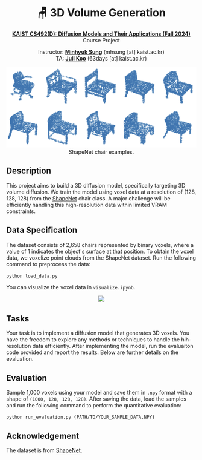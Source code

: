 <div align=center>
  <h1>
  🪑 3D Volume Generation
  </h1>
  <p>
    <a href=https://mhsung.github.io/kaist-cs492d-fall-2024/ target="_blank"><b>KAIST CS492(D): Diffusion Models and Their Applications (Fall 2024)</b></a><br>
    Course Project
  </p>
</div>

<div align=center>
  <p>
    Instructor: <a href=https://mhsung.github.io target="_blank"><b>Minhyuk Sung</b></a> (mhsung [at] kaist.ac.kr)<br>
    TA: <a href=https://63days.github.io/ target="_blank"><b>Juil Koo</b></a>  (63days [at] kaist.ac.kr)
  </p>
</div>

<div align=center>
   <img src="./assets/teaser.png">
   <figcaption>
	  ShapeNet chair examples.
    </figcaption>
</div>

## Description
This project aims to build a 3D diffusion model, specifically targeting 3D volume diffusion. We train the model using voxel data at a resolution of (128, 128, 128) from the <a href=https://shapenet.org/ target="_blank">ShapeNet</a> chair class. A major challenge will be efficiently handling this high-resolution data within limited VRAM constraints.


## Data Specification
The dataset consists of 2,658 chairs represented by binary voxels, where a value of 1 indicates the object's surface at that position. To obtain the voxel data, we voxelize point clouds from the ShapeNet dataset. Run the following command to preprocess the data:

```
python load_data.py
```

You can visualize the voxel data in `visualize.ipynb`.
<div align=center>
  <img src="./assets/sample.png" width="768"/>
</div>

## Tasks
Your task is to implement a diffusion model that generates 3D voxels. You have the freedom to explore any methods or techniques to handle the hih-resolution data efficiently. After implementing the model, run the evaluaiton code provided and report the results. Below are further details on the evaluation.

## Evaluation
Sample 1,000 voxels using your model and save them in `.npy` format with a shape of `(1000, 128, 128, 128)`. After saving the data, load the samples and run the following command to perform the quantitative evaluation:

```
python run_evaluation.py {PATH/TO/YOUR_SAMPLE_DATA.NPY}
```

## Acknowledgement 
The dataset is from <a href=https://shapenet.org/ target="_blank">ShapeNet</a>.
